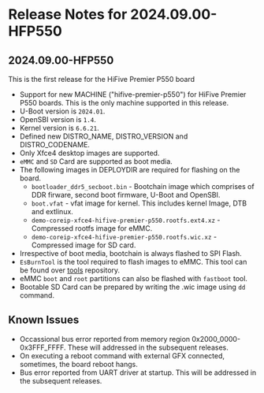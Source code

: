 # Release Notes for 2024.09.00-HFP550

## 2024.09.00-HFP550

This is the first release for the HiFive Premier P550 board

- Support for new MACHINE ("hifive-premier-p550") for HiFive Premier P550 boards. This is the only machine supported in this release.
- U-Boot version is `2024.01`.
- OpenSBI version is `1.4`.
- Kernel version is `6.6.21`.
- Defined new DISTRO_NAME, DISTRO_VERSION and DISTRO_CODENAME.
- Only Xfce4 desktop images are supported.
- `eMMC` and `SD` Card are supported as boot media.
- The following images in DEPLOYDIR are required for flashing on the board.
    + `bootloader_ddr5_secboot.bin` - Bootchain image which comprises of DDR firware, second boot firmware, U-Boot and OpenSBI.
    + `boot.vfat` - vfat image for kernel. This includes kernel Image, DTB and extlinux.
    + `demo-coreip-xfce4-hifive-premier-p550.rootfs.ext4.xz` - Compressed rootfs image for eMMC.
    + `demo-coreip-xfce4-hifive-premier-p550.rootfs.wic.xz` - Compressed image for SD card.
- Irrespective of boot media, bootchain is always flashed to SPI Flash.
- `EsBurnTool` is the tool required to flash images to eMMC. This tool can be found over [tools](https://github.com/sifive/hifive-premier-p550-tools) repository.
- eMMC `boot` and `root` partitions can also be flashed with `fastboot` tool.
- Bootable SD Card can be prepared by writing the .wic image using `dd` command.


## Known Issues

- Occassional bus error reported from memory region 0x2000_0000-0x3FFF_FFFF. These will addressed in the subsequent releases.
- On executing a reboot command with external GFX connected, sometimes, the board reboot hangs.
- Bus error reported from UART driver at startup. This will be addressed in the subsequent releases.
